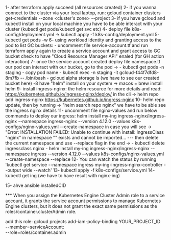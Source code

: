 1- after terraform apply succeed (all resources created)
2- if you wanna connect to the cluster via your local laptop, run: gcloud container clusters get-credentials <cluster name> --zone <cluster's zone> --project <project ID>
3- if you have gcloud and kubectl install on your local machine you have to be able interact with your cluster (kubectl get pods/kubectl get svc etc)
4- deploy file k8s-config/deployment.yml -> kubectl apply -f k8s-config/deployment.yml
5- kubectl get pods -w
6- using workload identity and granting access to the pod to list GC buckets:
    - uncomment file service-account.tf and run terraform apply again to create a service account and grant access to GC bucket
    check to have "Cloud Resource Manager API" enaled (for GH action interaction)
7- once the service account created deploy file namespace.tf
our pod can interact with our bucket, go to the pod ->
    - kubectl get pods -n staging
    - copy pod name
    - kubectl exec -n staging -it gcloud-f44f7dfd8-8m7fb -- /bin/bash
    - gcloud alpha storage ls (we have to see our created bucket here)
-8 have "helm" install on your system -> macos = brew install helm
9- install ingress-nginx: the helm resource for more details and read: https://kubernetes.github.io/ingress-nginx/deploy/
in the cli -> helm repo add ingress-nginx https://kubernetes.github.io/ingress-nginx
10- helm repo update, then by running -> "helm search repo nginx" we have to be able see the ingress nginx details
11- uncomment file nginx-values and run below commands to deploy our ingress:
helm install my-ing ingress-nginx/ingress-nginx --namespace ingress-nginx --version 4.12.0 --values k8s-configs/nginx-values.yml --create-namespace
in case you will see -> "Error: INSTALLATION FAILED: Unable to continue with install: IngressClass "nginx" in namespace "" exists and cannot be imported... --- then delete the current namespace and use --replace flag in the end ->
    - kubectl delete ingressclass nginx
    - helm install my-ing ingress-nginx/ingress-nginx --namespace ingress --version 4.12.0 --values k8s-configs/nginx-values.yml --create-namespace --replace
12- You can watch the status by running 'kubectl get service --namespace ingress my-ing-ingress-nginx-controller --output wide --watch'
13- kubectl apply -f k8s-configs/service.yml
14- kubectl get ing (we have to have result with nginx-ing)

15- ahve ansible installedCID

*** When you assign the Kubernetes Engine Cluster Admin role to a service account, it grants the service account permissions to manage Kubernetes Engine clusters, but it does not grant the exact same permissions as the roles/container.clusterAdmin role.

add this role: gcloud projects add-iam-policy-binding YOUR_PROJECT_ID \
  --member=serviceAccount:<your sa> \
  --role=roles/container.admin
